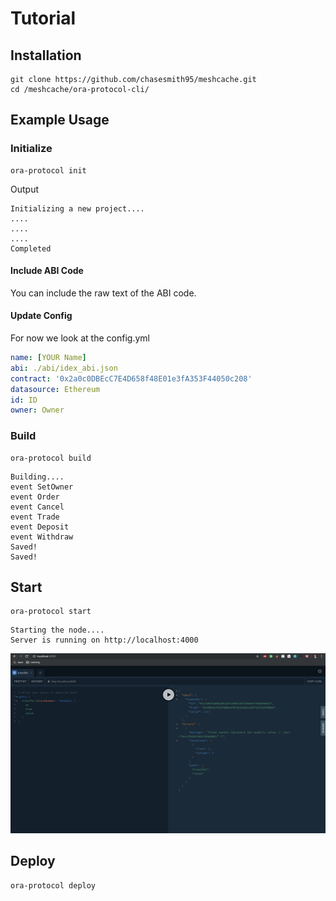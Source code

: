 

# Tutorial

## Installation

```
git clone https://github.com/chasesmith95/meshcache.git
cd /meshcache/ora-protocol-cli/
```

## Example Usage

### Initialize
```
ora-protocol init
```

Output 

```
Initializing a new project.... 
.... 
.... 
.... 
Completed
```


#### Include ABI Code
You can include the raw text of the ABI code.


#### Update Config

For now we look at the config.yml



```yaml
name: [YOUR Name]
abi: ./abi/idex_abi.json
contract: '0x2a0c0DBEcC7E4D658f48E01e3fA353F44050c208'
datasource: Ethereum
id: ID
owner: Owner
```

### Build
```
ora-protocol build
```

```
Building.... 
event SetOwner
event Order
event Cancel
event Trade
event Deposit
event Withdraw
Saved!
Saved!
```


## Start
```
ora-protocol start
```

```
Starting the node.... 
Server is running on http://localhost:4000
```

![](explorer.png)



## Deploy
```
ora-protocol deploy
```
